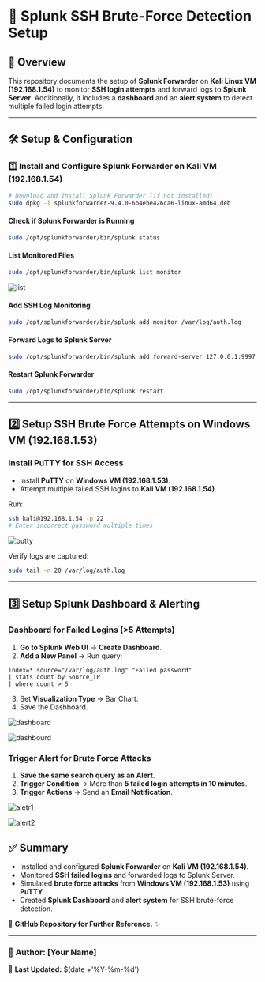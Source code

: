 # 🚀 Splunk SSH Brute-Force Detection Setup

## 📌 Overview
This repository documents the setup of **Splunk Forwarder** on **Kali Linux VM (192.168.1.54)** to monitor **SSH login attempts** and forward logs to **Splunk Server**. Additionally, it includes a **dashboard** and an **alert system** to detect multiple failed login attempts.

---
## 🛠️ Setup & Configuration

### **1️⃣ Install and Configure Splunk Forwarder on Kali VM (192.168.1.54)**
```bash
# Download and Install Splunk Forwarder (if not installed)
sudo dpkg -i splunkforwarder-9.4.0-6b4ebe426ca6-linux-amd64.deb
```

#### **Check if Splunk Forwarder is Running**
```bash
sudo /opt/splunkforwarder/bin/splunk status
```

#### **List Monitored Files**
```bash
sudo /opt/splunkforwarder/bin/splunk list monitor
```
![list](https://github.com/user-attachments/assets/ca8b9b2b-2291-4e9d-9fa9-6abe9b2d878f)



#### **Add SSH Log Monitoring**
```bash
sudo /opt/splunkforwarder/bin/splunk add monitor /var/log/auth.log
```

#### **Forward Logs to Splunk Server**
```bash
sudo /opt/splunkforwarder/bin/splunk add forward-server 127.0.0.1:9997
```

#### **Restart Splunk Forwarder**
```bash
sudo /opt/splunkforwarder/bin/splunk restart
```

---
## **2️⃣ Setup SSH Brute Force Attempts on Windows VM (192.168.1.53)**

### **Install PuTTY for SSH Access**
- Install **PuTTY** on **Windows VM (192.168.1.53)**.
- Attempt multiple failed SSH logins to **Kali VM (192.168.1.54)**.

Run:
```bash
ssh kali@192.168.1.54 -p 22
# Enter incorrect password multiple times
```
![putty](https://github.com/user-attachments/assets/201fa179-6dbf-4212-b4da-be03d7336a49)

Verify logs are captured:
```bash
sudo tail -n 20 /var/log/auth.log
```

---
## **3️⃣ Setup Splunk Dashboard & Alerting**

### **Dashboard for Failed Logins (>5 Attempts)**
1. **Go to Splunk Web UI** → **Create Dashboard**.
2. **Add a New Panel** → Run query:
```spl
index=* source="/var/log/auth.log" "Failed password"
| stats count by Source_IP
| where count > 5
```
3. Set **Visualization Type** → Bar Chart.
4. Save the Dashboard.

![dashboard](https://github.com/user-attachments/assets/6ca22c2b-3247-4816-90bb-fae4f2b3b074)

![dashbourd](https://github.com/user-attachments/assets/f5134859-2e2f-44db-a3fa-2a6e86b9fdd9)

### **Trigger Alert for Brute Force Attacks**
1. **Save the same search query as an Alert**.
2. **Trigger Condition** → More than **5 failed login attempts in 10 minutes**.
3. **Trigger Actions** → Send an **Email Notification**.



![aletr1](https://github.com/user-attachments/assets/9b082605-5842-4882-9e15-6851c168f91c)


![alert2](https://github.com/user-attachments/assets/51b0607f-c9ba-4f2a-b23b-844e0f82d9b6)


## ✅ **Summary**
- Installed and configured **Splunk Forwarder** on **Kali VM (192.168.1.54)**.
- Monitored **SSH failed logins** and forwarded logs to Splunk Server.
- Simulated **brute force attacks** from **Windows VM (192.168.1.53)** using **PuTTY**.
- Created **Splunk Dashboard** and **alert system** for SSH brute-force detection.

🔹 **GitHub Repository for Further Reference.** ✨

---
### 🔗 **Author**: [Your Name]
📅 **Last Updated:** $(date +'%Y-%m-%d')

